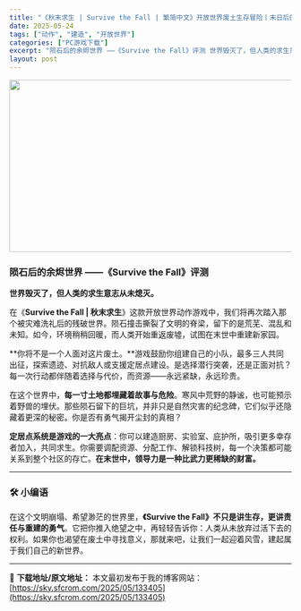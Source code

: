 ```yaml
---
title: "《秋末求生 | Survive the Fall | 繁简中文》开放世界废土生存冒险丨末日后的重建之路！"
date: 2025-05-24
tags: ["动作", "建造", "开放世界"]
categories: ["PC游戏下载"]
excerpt: "陨石后的余烬世界 ——《Survive the Fall》评测 世界毁灭了，但人类的求生意志从未熄灭。 在《Survive the Fall | 秋末求生》这款开放世界动作游戏中，我们将再次踏入那个被灾难洗礼后的残破世界。陨石撞击撕裂了文明的脊梁，留下的是荒芜、混乱和未知。如今，环境稍稍回暖，而人类&hellip;"
layout: post
---
```


<img class="aligncenter size-full wp-image-133406" src="https://sky.sfcrom.com/wp-content/uploads/2025/05/2025052316460355.webp" alt="" width="660" height="308" />
<h3 data-start="78" data-end="117"><strong data-start="82" data-end="117">陨石后的余烬世界 ——《Survive the Fall》评测</strong></h3>
<p data-start="119" data-end="142"><strong data-start="119" data-end="142">世界毁灭了，但人类的求生意志从未熄灭。</strong></p>
<p data-start="144" data-end="265">在《<strong data-start="146" data-end="173">Survive the Fall | 秋末求生</strong>》这款开放世界动作游戏中，我们将再次踏入那个被灾难洗礼后的残破世界。陨石撞击撕裂了文明的脊梁，留下的是荒芜、混乱和未知。如今，环境稍稍回暖，而人类开始重返废墟，试图在末世中重建新家园。</p>
<p data-start="267" data-end="370">**你将不是一个人面对这片废土。**游戏鼓励你组建自己的小队，最多三人共同出征，探索遗迹、对抗敌人或支援定居点建设。是选择潜行突袭，还是正面对抗？每一次行动都伴随着选择与代价，而资源——永远紧缺，永远珍贵。</p>
<p data-start="372" data-end="470">在这个世界中，<strong data-start="379" data-end="397">每一寸土地都埋藏着故事与危险</strong>。寒风中荒野的静谧，也可能预示着野兽的埋伏。那些陨石留下的巨坑，并非只是自然灾害的纪念碑，它们似乎还隐藏着更深的秘密。你是否有勇气揭开尘封的真相？</p>
<p data-start="472" data-end="584"><strong data-start="472" data-end="489">定居点系统是游戏的一大亮点</strong>：你可以建造厨房、实验室、庇护所，吸引更多幸存者加入，共同求生。你需要调配资源、分配工作、解锁科技树，每一个决策都可能关系到整个社区的存亡。<strong data-start="559" data-end="584">在末世中，领导力是一种比武力更稀缺的财富。</strong></p>


<hr data-start="586" data-end="589" />

<h3 data-start="591" data-end="605">🛠 <strong data-start="598" data-end="605">小编语</strong></h3>
<p data-start="607" data-end="738">在这个文明崩塌、希望渺茫的世界里，<strong data-start="624" data-end="663">《Survive the Fall》不只是讲生存，更讲责任与重建的勇气</strong>。它把你推入绝望之中，再轻轻告诉你：人类从未放弃过活下去的权利。如果你也渴望在废土中寻找意义，那就来吧，让我们一起迎着风雪，建起属于我们自己的新世界。</p>

---
📖 **下载地址/原文地址：** 本文最初发布于我的博客网站：[https://sky.sfcrom.com/2025/05/133405](https://sky.sfcrom.com/2025/05/133405)
